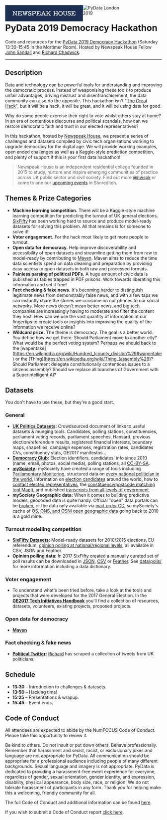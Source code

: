 <div>
    <img src="media/newspeak_logo.png" alt="Newspeak House" width="250px" style="float: left;" />
    &nbsp;&nbsp;
    <img src="https://pydata.org/london2018/static/images/logo.288981a8dfa8.png" alt="PyData London 2019" width="150px"  style="float: left;">
</div>

# PyData 2019 Democracy Hackathon
Code and resources for the [PyData 2019 Democracy Hackathon](https://pydata.org/london2019/schedule/presentation/59/) (Saturday 13:30-15:45 in the Mortimer Room). Hosted by Newspeak House Fellow [John Sandall](https://twitter.com/john_sandall) and [Richard Chadwick](https://medium.com/@richchad).

- - -

## Description

Data and technology can be powerful tools for understanding and improving the democratic process. Instead of weaponising these tools to produce unfair advantages, driving mistrust and disenfranchisement, the data community can also do the opposite. This hackathon isn't "[The Great Hack](https://www.sciencemuseum.org.uk/see-and-do/great-hack-london-premiere-qa)", but it will be a hack, it will be great, and it will be using data for good.

Why do some people exercise their right to vote whilst others stay at home? In an era of contentious discourse and political scandals, how can we restore democratic faith and trust in our elected representatives?

In this hackathon, hosted by [Newspeak House](https://www.nwspk.com/), we present a series of challenges and datasets compiled by civic tech organisations working to upgrade democracy for the digital age. We will provide working examples, open ended challenges as well as a Kaggle-style prediction competition, and plenty of support if this is your first data hackathon!

> Newspeak House is an independent residential college founded in 2015 to study, nurture and inspire emerging communities of practice across UK public sector and civil society. Find out more [@nwspk](https://twitter.com/nwspk) or come to one our [upcoming events](https://www.nwspk.com/events) in Shoreditch.


## Themes & Prize Categories

- **Machine learning competition.** There will be a Kaggle-style machine learning competition for predicting the turnout of UK general elections. [SixFifty](https://sixfifty.org.uk) has been working hard to source and produce model-ready datasets for solving this problem. All that remains is for someone to solve it!
- **Voter engagement.** For the hack most likely to get more people to turnout.
- **Open data for democracy.** Help improve discoverability and accessibility of open datasets and streamline getting them from raw to model-ready by contributing to [Maven](https://pypi.org/project/maven/). Maven aims to reduce the time data scientists spend on data cleaning and preparation by providing easy access to open datasets in both raw and processed formats.
- **Painless parsing of political PDFs.** A huge amount of civic data is published as tables trapped in PDF prisons. Work towards liberating this information and set it free!
- **Fact checking & fake news.** It's becoming harder to distinguish legitimate news from demonstrably false news, and with a few taps we can instantly share the stories we consume on our phones to our social networks. More news doesn't mean better news, and big tech companies are increasingly having to moderate and filter the content they host. How can we use the vast quantity of information at our fingertips to create tools or insights into improving the quality of the information we receive online?
- **Wildcard prize.** The theme is democracy. The goal is a better world. You define how we get there. Should Parliament move to another city? What would be the perfect voting system? Perhaps we should back to the [wapentake](https://en.wikipedia.org/wiki/Hundred_(county_division%29#wapentake) or the [Thing](https://en.wikipedia.org/wiki/Thing_(assembly%29)? Should Parliament delegate constitutionally contentious issues to a citizens assembly? Should we replace all branches of Government with a Superintelligent AI?


## Datasets

You don't have to use these, but they're a good start.

### General
- **[UK Politics Datasets](http://bit.ly/UKPoliticsDatasets):** Crowdsourced document of links to useful datasets & munging tools. Candidates, polling stations, constituencies, parliament voting records, parliament speeches, Hansard, previous election/referendum results, registered financial interests, boundary maps, shapefiles, campaign expenses, registration rates, candidates CVs, constituency stats, GE2017 manifestos…
- **[Democracy Club](https://democracyclub.org.uk/data/):** Election identifiers, candidates' info since 2010 (name, email, photos, social media), polling stations, all [CC-BY-SA](https://creativecommons.org/licenses/by-sa/3.0/).
- **[mySociety](https://www.mysociety.org/democracy/):** mySociety have created a range of tools including [Parliamentary Monitoring](https://www.mysociety.org/projects/parliamentary-monitoring/pombola/), structured data on [every national politician in the world](https://www.mysociety.org/projects/parliamentary-monitoring/everypolitician/), information on [election candidates](https://www.mysociety.org/projects/parliamentary-monitoring/yournextrepresentative/) around the world, how to [contact elected representatives](https://www.mysociety.org/democracy/writeinpublic/), the [constituency/postcode matching tool MapIt](https://www.mysociety.org/projects/parliamentary-monitoring/mapit/), and published [transcripts from all levels of government](https://www.mysociety.org/projects/parliamentary-monitoring/sayit).
- **mySociety Geographic data:** When it comes to building predictive models, geocoded data is quite handy. Official "open" data portals can be [broken](http://webarchive.nationalarchives.gov.uk/20160105160709/https://geoportal.statistics.gov.uk/geoportal/catalog/main/home.page), or the data only available via [mail-order CD](https://data.gov.uk/dataset/lower_layer_super_output_area_lsoa_boundaries), so mySociety's cache of [OS, ONS, and OSNI open geographic data](http://parlvid.mysociety.org/os/) going back to 2010 is a gold mine.

### Turnout modelling competition
- **[SixFifty Datasets](https://github.com/six50/pipeline):** Model-ready datasets for 2010/2015 elections, EU referendum, [opinion polling at national/regional levels](https://github.com/six50/pipeline/tree/master/data/polls), all available in CSV, JSON and Feather.
- **Opinion polling data:** In 2017 SixFifty created a manually curated set of poll results can be downloaded in [JSON](https://s3-eu-west-1.amazonaws.com/sixfifty/polls.json), [CSV](https://s3-eu-west-1.amazonaws.com/sixfifty/polls.csv) or [Feather](https://s3-eu-west-1.amazonaws.com/sixfifty/polls.feather). See [data/polls/](https://github.com/six50/hackathon/tree/master/data/polls/) for more information including a data dictionary.

### Voter engagement
- To understand what's been tried before, take a look at the tools and projects that were developed for the 2017 General Election. In the **[GE2017 Tech Initiatives Handbook](http://bit.ly/GE2017TechHandbook)** you'll find a collection of resources, datasets, volunteers, existing projects, proposed projects.

### Open data for democracy
- **[Maven](https://pypi.org/project/maven/)**

### Fact checking & fake news
- **[Political Twitter](https://drive.google.com/open?id=1jJRsDPNrh9JoHGcgWYt_1KyrQwVOLmM7):** [Richard](https://medium.com/@richchad) has scraped a collection of tweets from UK politicians.


## Schedule
- **13:30** – Introduction to challenges & datasets.
- **13:50** – Hacking time!
- **15:25** – Presentations & wrapup.
- **15:45** – Event ends.


## Code of Conduct
All attendees are expected to abide by the NumFOCUS Code of Conduct. Please take this opportunity to review it.

Be kind to others. Do not insult or put down others. Behave professionally. Remember that harassment and sexist, racist, or exclusionary jokes and language are not appropriate for PyData. All communication should be appropriate for a professional audience including people of many different backgrounds. Sexual language and imagery is not appropriate. PyData is dedicated to providing a harassment-free event experience for everyone, regardless of gender, sexual orientation, gender identity, and expression, disability, physical appearance, body size, race, or religion. We do not tolerate harassment of participants in any form. Thank you for helping make this a welcoming, friendly community for all.

The full Code of Conduct and additional information can be found [here](https://pydata.org/code-of-conduct/).

If you wish to submit a Code of Conduct report [click here](https://numfocus.typeform.com/to/ynjGdT/).
